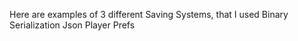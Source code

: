 Here are examples of 3 different Saving Systems, that I used
Binary Serialization
Json
Player Prefs
